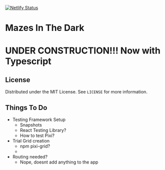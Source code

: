 [![Netlify Status](https://api.netlify.com/api/v1/badges/1b97e232-aca4-4eba-ac7f-336c7c609115/deploy-status)](https://app.netlify.com/sites/maze-in-the-dark/deploys)

<h1> Mazes In The Dark <h1>

UNDER CONSTRUCTION!!! Now with Typescript

## License

Distributed under the MIT License. See `LICENSE` for more information.

## Things To Do
- Testing Framework Setup
    - Snapshots
    - React Testing Library?
    - How to test Pixi?
- Trial Grid creation
    - npm pixi-grid?
    - 
- Routing needed?
    - Nope, doesnt add anything to the app 